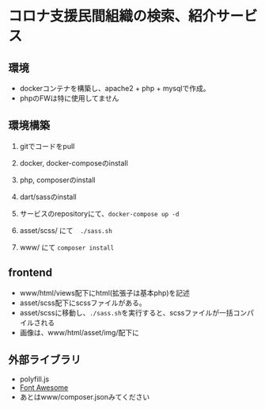 # コロナ支援民間組織の検索、紹介サービス

## 環境
- dockerコンテナを構築し、apache2 + php + mysqlで作成。
- phpのFWは特に使用してません

## 環境構築
1. gitでコードをpull
1. docker, docker-composeのinstall
1. php, composerのinstall
1. dart/sassのinstall

1. サービスのrepositoryにて、```docker-compose up -d```
1. asset/scss/ にて　```./sass.sh```
1. www/ にて ```composer install```



## frontend
- www/html/views配下にhtml(拡張子は基本php)を記述
- asset/scss配下にscssファイルがある。
- asset/scssに移動し、```./sass.sh```を実行すると、scssファイルが一括コンパイルされる
- 画像は、www/html/asset/img/配下に

## 外部ライブラリ
- polyfill.js
- [Font Awesome](https://fontawesome.com/)
- あとはwww/composer.jsonみてください
